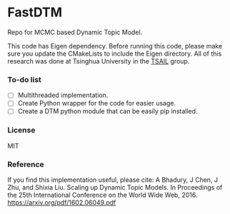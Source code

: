 # FastDTM
Repo for MCMC based Dynamic Topic Model.

This code has Eigen dependency. Before running this code, please make sure you update the CMakeLists to include the Eigen directory. All of this research was done at Tsinghua University in the [TSAIL](http://ml.cs.tsinghua.edu.cn/) group.

### To-do list

- [ ] Multithreaded implementation.
- [ ] Create Python wrapper for the code for easier usage.
- [ ] Create a DTM python module that can be easily pip installed.

### License
MIT

### Reference

If you find this implementation useful, please cite:
A Bhadury, J Chen, J Zhu, and Shixia Liu. Scaling up Dynamic Topic Models. In Proceedings of
the 25th International Conference on the World Wide Web, 2016. <https://arxiv.org/pdf/1602.06049.pdf>
